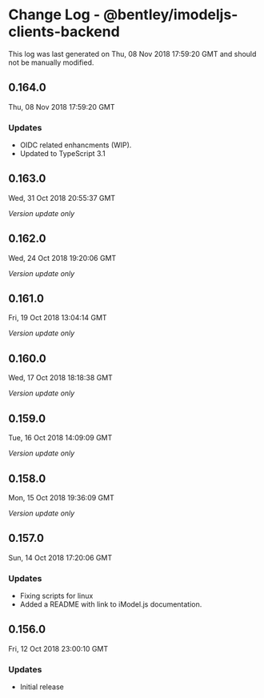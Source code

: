 # Change Log - @bentley/imodeljs-clients-backend

This log was last generated on Thu, 08 Nov 2018 17:59:20 GMT and should not be manually modified.

## 0.164.0
Thu, 08 Nov 2018 17:59:20 GMT

### Updates

- OIDC related enhancments (WIP).
- Updated to TypeScript 3.1

## 0.163.0
Wed, 31 Oct 2018 20:55:37 GMT

*Version update only*

## 0.162.0
Wed, 24 Oct 2018 19:20:06 GMT

*Version update only*

## 0.161.0
Fri, 19 Oct 2018 13:04:14 GMT

*Version update only*

## 0.160.0
Wed, 17 Oct 2018 18:18:38 GMT

*Version update only*

## 0.159.0
Tue, 16 Oct 2018 14:09:09 GMT

*Version update only*

## 0.158.0
Mon, 15 Oct 2018 19:36:09 GMT

*Version update only*

## 0.157.0
Sun, 14 Oct 2018 17:20:06 GMT

### Updates

- Fixing scripts for linux
- Added a README with link to iModel.js documentation.

## 0.156.0
Fri, 12 Oct 2018 23:00:10 GMT

### Updates

- Initial release

